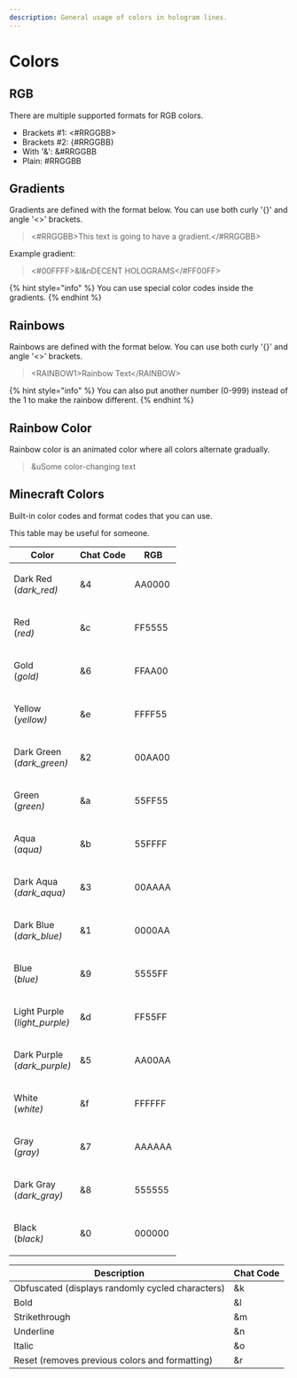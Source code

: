 ```yaml
---
description: General usage of colors in hologram lines.
---
```


# Colors

## RGB

There are multiple supported formats for RGB colors.

* Brackets #1:  <#RRGGBB>
* Brackets #2: {#RRGGBB}
* With '&': \&#RRGGBB
* Plain: #RRGGBB

## Gradients

Gradients are defined with the format below. You can use both curly '{}' and angle '<>' brackets.

> <#RRGGBB>This text is going to have a gradient.\</#RRGGBB>

Example gradient:

> <#00FFFF>\&l\&nDECENT HOLOGRAMS\</#FF00FF>

{% hint style="info" %}
You can use special color codes inside the gradients.
{% endhint %}

## Rainbows

Rainbows are defined with the format below. You can use both curly '{}' and angle '<>' brackets.

> \<RAINBOW1>Rainbow Text\</RAINBOW>

{% hint style="info" %}
You can also put another number (0-999) instead of the 1 to make the rainbow different.
{% endhint %}

## Rainbow Color

Rainbow color is an animated color where all colors alternate gradually.

> \&uSome color-changing text

## Minecraft Colors

Built-in color codes and format codes that you can use.

This table may be useful for someone.

| Color                                          | Chat Code | RGB    |
| ---------------------------------------------- | --------- | ------ |
| <p>Dark Red<br>(<em>dark_red)</em></p>         | &4        | AA0000 |
| <p>Red<br>(<em>red)</em></p>                   | \&c       | FF5555 |
| <p>Gold<br>(<em>gold)</em></p>                 | &6        | FFAA00 |
| <p>Yellow<br>(<em>yellow)</em></p>             | \&e       | FFFF55 |
| <p>Dark Green<br>(<em>dark_green)</em></p>     | &2        | 00AA00 |
| <p>Green<br>(<em>green)</em></p>               | \&a       | 55FF55 |
| <p>Aqua<br>(<em>aqua)</em></p>                 | \&b       | 55FFFF |
| <p>Dark Aqua<br>(<em>dark_aqua)</em></p>       | &3        | 00AAAA |
| <p>Dark Blue<br>(<em>dark_blue)</em></p>       | &1        | 0000AA |
| <p>Blue<br>(<em>blue)</em></p>                 | &9        | 5555FF |
| <p>Light Purple<br>(<em>light_purple)</em></p> | \&d       | FF55FF |
| <p>Dark Purple<br>(<em>dark_purple)</em></p>   | &5        | AA00AA |
| <p>White<br>(<em>white)</em></p>               | \&f       | FFFFFF |
| <p>Gray<br>(<em>gray)</em></p>                 | &7        | AAAAAA |
| <p>Dark Gray<br>(<em>dark_gray)</em></p>       | &8        | 555555 |
| <p>Black<br>(<em>black)</em></p>               | &0        | 000000 |

| Description                                      | Chat Code |
| ------------------------------------------------ | --------- |
| Obfuscated (displays randomly cycled characters) | \&k       |
| Bold                                             | \&l       |
| Strikethrough                                    | \&m       |
| Underline                                        | \&n       |
| Italic                                           | \&o       |
| Reset (removes previous colors and formatting)   | \&r       |


